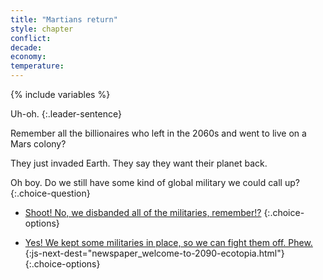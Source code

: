 ```yaml
---
title: "Martians return"
style: chapter
conflict: 
decade: 
economy: 
temperature: 
---
```


{% include variables %}


Uh-oh. 
{:.leader-sentence}

Remember all the billionaires who left in the 2060s and went to live on a Mars colony?

They just invaded Earth. They say they want their planet back.

Oh boy. Do we still have some kind of global military we could call up?
{:.choice-question}

<div data-js-var="css-var-military-no" markdown="1" class="hidden">

- [Shoot! No, we disbanded all of the militaries, remember!?](chapter_billionaire-ecotopia-takeover.html)
{:.choice-options}

</div>

<div data-js-var="css-var-military-yes" markdown="1" class="hidden">

- [Yes! We kept some militaries in place, so we can fight them off. Phew.](part-page_2090.html){:js-next-dest="newspaper_welcome-to-2090-ecotopia.html"}
{:.choice-options}

</div>
